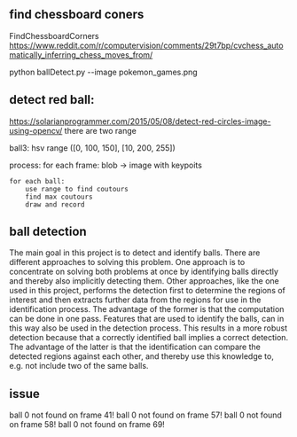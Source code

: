 ## find chessboard coners
FindChessboardCorners
https://www.reddit.com/r/computervision/comments/29t7bp/cvchess_automatically_inferring_chess_moves_from/


python ballDetect.py --image pokemon_games.png

## detect red ball:
https://solarianprogrammer.com/2015/05/08/detect-red-circles-image-using-opencv/
there are two range

ball3: 
hsv range  ([0, 100, 150], [10, 200, 255])

process:
for each frame:
	blob -> image with keypoits

	for each ball:
		use range to find coutours
		find max coutours
		draw and record


## ball detection
The main goal in this project is to detect and identify balls. There are different approaches
to solving this problem. One approach is to concentrate on solving both problems at once by
identifying balls directly and thereby also implicitly detecting them. Other approaches, like the
one used in this project, performs the detection first to determine the regions of interest and then
extracts further data from the regions for use in the identification process.
The advantage of the former is that the computation can be done in one pass. Features that are
used to identify the balls, can in this way also be used in the detection process. This results in a
more robust detection because that a correctly identified ball implies a correct detection.
The advantage of the latter is that the identification can compare the detected regions against
each other, and thereby use this knowledge to, e.g. not include two of the same balls.

## issue
ball 0 not found on frame 41!
ball 0 not found on frame 57!
ball 0 not found on frame 58!
ball 0 not found on frame 69!
